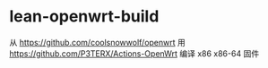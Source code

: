 # lean-openwrt-build


从 https://github.com/coolsnowwolf/openwrt 用 https://github.com/P3TERX/Actions-OpenWrt 编译 x86 x86-64 固件
